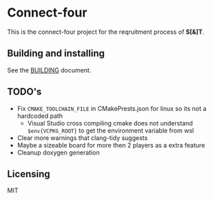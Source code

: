 # Connect-four

This is the connect-four project for the reqruitment process of **S[&]T**.

## Building and installing

See the [BUILDING](BUILDING.md) document.

## TODO's

* Fix `CMAKE_TOOLCHAIN_FILE` in CMakePrests.json for linux so its not a hardcoded path
  * Visual Studio cross compiling cmake does not understand `$env{VCPKG_ROOT}` to get the environment variable from wsl
* Clear more warnings that clang-tidy suggests
* Maybe a sizeable board for more then 2 players as a extra feature
* Cleanup doxygen generation

## Licensing

MIT
